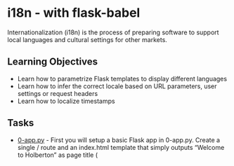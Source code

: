 # i18n - with flask-babel

Internationalization (i18n) is the process of preparing software to support local languages and cultural settings for other markets.

## Learning Objectives

* Learn how to parametrize Flask templates to display different languages
* Learn how to infer the correct locale based on URL parameters, user settings or request headers
* Learn how to localize timestamps

## Tasks

* [0-app.py](0-app.py) - First you will setup a basic Flask app in 0-app.py. Create a single / route and an index.html template that simply outputs “Welcome to Holberton” as page title (<title>) and “Hello world” as header (<h1>)
* [templates](templates) - page templates
* [1-app.py](1-app.py) - In order to configure available languages in our app, you will create a Config class that has a LANGUAGES class attribute equal to ["en", "fr"].

  Use Config to set Babel’s default locale ("en") and timezone ("UTC").

  Use that class as config for your Flask app.
* [2-app.py](2-app.py) - Create a get_locale function with the babel.localeselector decorator. Use request.accept_languages to determine the best match with our supported languages.
* [3-app.py](3-app.py) - Use the _ or gettext function to parametrize your templates. Use the message IDs home_title and home_header
* [4-app.py](4-app.py) - In this task, you will implement a way to force a particular locale by passing the locale=fr parameter to your app’s URLs.
  * In your get_locale function, detect if the incoming request contains locale argument and ifs value is a supported locale, return it. * If not or if the parameter is not present, resort to the previous default behavior.
* []() - 
* []() - 
